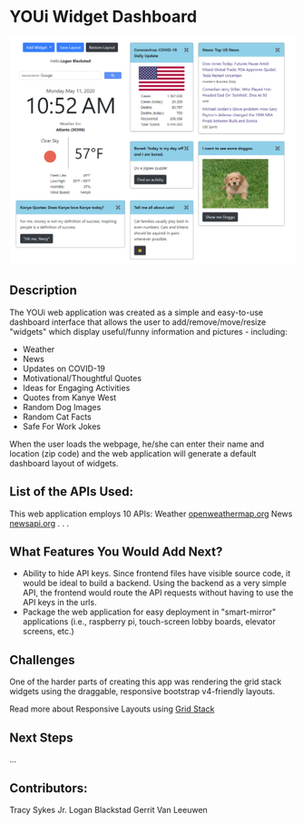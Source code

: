 # YOUi Widget Dashboard

![Home Page](images/screenshot.png)

## Description

The YOUi web application was created as a simple and easy-to-use dashboard interface that allows the user to add/remove/move/resize "widgets" which display useful/funny information and pictures - including:
- Weather
- News
- Updates on COVID-19
- Motivational/Thoughtful Quotes
- Ideas for Engaging Activities  
- Quotes from Kanye West 
- Random Dog Images
- Random Cat Facts
- Safe For Work Jokes

When the user loads the webpage, he/she can enter their name and location (zip code) and the web application will generate a default dashboard layout of widgets. 


## List of the APIs Used:

This web application employs 10 APIs:
Weather     [openweathermap.org](openweathermap.org)
News        [newsapi.org](newsapi.org)
.
.
.

## What Features You Would Add Next?

- Ability to hide API keys. Since frontend files have visible source code, it would be ideal to build a backend. Using the backend as a very simple API, the frontend would route the API requests without having to use the API keys in the urls.
- Package the web application for easy deployment in "smart-mirror" applications (i.e., raspberry pi, touch-screen lobby boards, elevator screens, etc.)

## Challenges


One of the harder parts of creating this app was rendering the grid stack widgets using the draggable, responsive bootstrap v4-friendly layouts.

Read more about Responsive Layouts using [Grid Stack](https://github.com/gridstack/gridstack.js)



## Next Steps

...

## Contributors:
Tracy Sykes Jr.
Logan Blackstad
Gerrit Van Leeuwen

